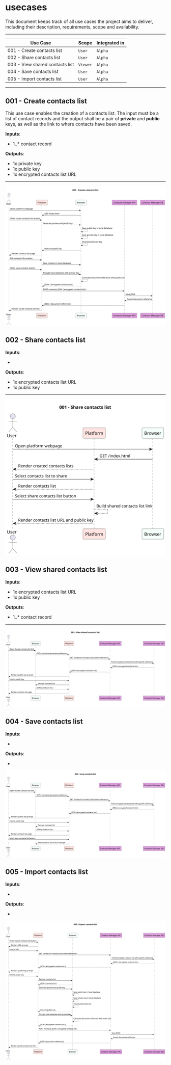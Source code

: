 # usecases

This document keeps track of all use cases the project aims to deliver, including their description, requirements, scope and availability.

---

|Use Case|Scope|Integrated in|
|--------|-----|-------------|
|001 - Create contacts list|`User`|`Alpha`|
|002 - Share contacts list|`User`|`Alpha`|
|003 - View shared contacts list|`Viewer`|`Alpha`|
|004 - Save contacts list|`User`|`Alpha`|
|005 - Import contacts list|`User`|`Alpha`|

---

## 001 - Create contacts list

This use case enables the creation of a contacts list. The input must be a list of contact records and the output shall be a pair of **private** and **public** keys, as well as the link to where contacts have been saved.

**Inputs**:

- 1..* contact record

**Outputs**:

- 1x private key
- 1x public key
- 1x encrypted contacts list URL

---

![uml sequence diagram for use case #001](src/usecases/001-create-contacts-list.svg)

## 002 - Share contacts list


**Inputs**:

- 

**Outputs**:

- 1x encrypted contacts list URL
- 1x public key

---

![uml sequence diagram for use case #002](src/usecases/002-share-contacts-list.svg)

## 003 - View shared contacts list



**Inputs**:

- 1x encrypted contacts list URL
- 1x public key 

**Outputs**:

- 1..* contact record

---

![uml sequence diagram for use case #003](src/usecases/003-view-shared-contacts-list.svg)

## 004 - Save contacts list



**Inputs**:

- 

**Outputs**:

- 

![uml sequence diagram for use case #004](src/usecases/004-save-contacts-list.svg)

## 005 - Import contacts list



**Inputs**:

- 

**Outputs**:

- 

![uml sequence diagram for use case #005](src/usecases/005-import-contacts-list.svg)
